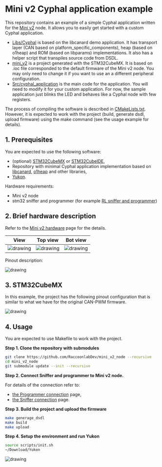 # Mini v2 Cyphal application example

This repository contains an example of a simple Cyphal application written for the [Mini v2](https://docs.raccoonlab.co/guide/can_pwm/can_pwm_mini_v2.html#pinout) node. It allows you to easily get started with a custom Cyphal application.

- [Libs/Cyphal](Libs/Cyphal) is based on the libcanard demo application. It has transport layer (CAN based on platform_specific_components), heap (based on o1heap) and ROM (based on libparams) implementations. It also has a helper script that transpiles source code from DSDL.
- [mini_v2](mini_v2) is a project generated with the STM32CubeMX. It is based on .ioc file corresponded to the default firmware of the Mini v2 node. You may only need to change it if you want to use an a different peripheral configuration.
- [Src/cyphal_application](Src/cyphal_application) is the main code for the application. You will need to modify it for your custom application. For now, the sample application just blinks the LED and behaves like a Cyphal node with few registers.

The process of compiling the software is described in [CMakeLists.txt](CMakeLists.txt). However, it is expected to work with the project (build, generate dsdl, upload firmware) using the make command (see the usage example for details).

## 1. Prerequisites

You are expected to use the following software:
- (optional) [STM32CubeMX](https://www.st.com/en/development-tools/stm32cubemx.html) or [STM32CubeIDE](https://www.st.com/en/development-tools/stm32cubeide.html),
- Repository with minimal Cyphal application implementation based on [libcanard](https://github.com/OpenCyphal/libcanard), [o1heap](https://github.com/pavel-kirienko/o1heap) and other libraries,
- [Yukon](https://github.com/OpenCyphal-Garage/yukon).

Hardware requirements:
- Mini v2 node
- stm32 sniffer and programmer (for example [RL sniffer and programmer](https://docs.raccoonlab.co/guide/programmer_sniffer/))


## 2. Brief hardware description

Refer to the [Mini v2 hardware](https://docs.raccoonlab.co/guide/can_pwm/can_pwm_mini_v2.html#pinout) page for the details.

| View | Top view | Bot view |
| ---- | --- | ------ |
| <img src="https://docs.raccoonlab.co/assets/img/mini_v2_view.bbf1e631.png" alt="drawing"> | <img src="https://docs.raccoonlab.co/assets/img/mini_v2_view_top.6b0ef99e.png" alt="drawing"> | <img src="https://docs.raccoonlab.co/assets/img/mini_v2_view_bottom.ee41f6d5.png" alt="drawing">|

Pinout description:

<img src="https://docs.raccoonlab.co/assets/img/mini_v2_pinout.c14a3021.png" alt="drawing">

## 3. STM32CubeMX

In this example, the project has the following pinout configuration that is similar to what we have for the original CAN-PWM firmware.

<img src="assets/stm32cubemx.png" alt="drawing">

## 4. Usage

You are expected to use Makefile to work with the project.

**Step 1. Clone the repository with submodules**

```bash
git clone https://github.com/RaccoonlabDev/mini_v2_node --recursive
cd mini_v2_node
git submodule update --init --recursive
```

**Step 2. Connect Sniffer and programmer to Mini v2 node.**

For details of the connection refer to:
- [the Programmer connection](https://docs.raccoonlab.co/guide/programmer_sniffer/programmer.html) page,
- [the Sniffer connection](https://docs.raccoonlab.co/guide/programmer_sniffer/sniffer.html#_4-1-cyphal-usage) page.

**Step 3. Build the project and upload the firmware**

```bash
make generage_dsdl
make build
make upload
```

**Step 4. Setup the environment and run Yukon**

```bash
source scripts/init.sh
~/Download/Yukon
```

<img src="assets/yukon.jpg" alt="drawing">

